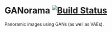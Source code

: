 # GANorama [![Build Status](https://travis-ci.com/tmcclintock/GANorama.svg?branch=master)](https://travis-ci.com/tmcclintock/GANorama)
Panoramic images using GANs (as well as VAEs).

